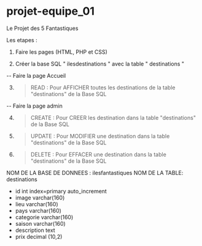 # projet-equipe_01

Le Projet des 5 Fantastiques
 
 Les etapes :

 1. Faire les pages (HTML, PHP et CSS)

 2. Créer la base SQL " ilesdestinations " avec la table " destinations "

-- Faire la page Accueil
 
3. > READ : Pour AFFICHER toutes les destinations de la table "destinations" de la Base SQL

-- Faire la page admin

 4. > CREATE : Pour CREER les destination dans la table "destinations" de la Base SQL

 5. > UPDATE : Pour MODIFIER une destination dans la table "destinations" de la Base SQL

 6. > DELETE : Pour EFFACER une destination dans la table "destinations" de la Base SQL
 
NOM DE LA BASE DE DONNEES :      ilesfantastiques
   NOM DE LA TABLE:      destinations
 
- id                               int              index=primary            auto_increment
- image                                             varchar(160)
- lieu                                              varchar(160) 
- pays                                              varchar(160)
- categorie                                         varchar(160)
- saison                                            varchar(160)
- description                                       text
- prix                                              decimal (10,2)

